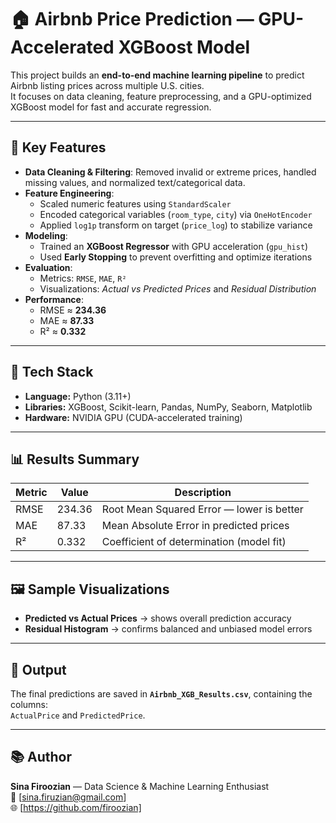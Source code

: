 # 🏠 Airbnb Price Prediction — GPU-Accelerated XGBoost Model

This project builds an **end-to-end machine learning pipeline** to predict Airbnb listing prices across multiple U.S. cities.  
It focuses on data cleaning, feature preprocessing, and a GPU-optimized XGBoost model for fast and accurate regression.

---

## 🚀 Key Features

- **Data Cleaning & Filtering**: Removed invalid or extreme prices, handled missing values, and normalized text/categorical data.  
- **Feature Engineering**:  
  - Scaled numeric features using `StandardScaler`  
  - Encoded categorical variables (`room_type`, `city`) via `OneHotEncoder`  
  - Applied `log1p` transform on target (`price_log`) to stabilize variance  
- **Modeling**:  
  - Trained an **XGBoost Regressor** with GPU acceleration (`gpu_hist`)  
  - Used **Early Stopping** to prevent overfitting and optimize iterations  
- **Evaluation**:  
  - Metrics: `RMSE`, `MAE`, `R²`  
  - Visualizations: *Actual vs Predicted Prices* and *Residual Distribution*  
- **Performance**:  
  - RMSE ≈ **234.36**  
  - MAE ≈ **87.33**  
  - R² ≈ **0.332**

---

## 🧠 Tech Stack

- **Language:** Python (3.11+)  
- **Libraries:** XGBoost, Scikit-learn, Pandas, NumPy, Seaborn, Matplotlib  
- **Hardware:** NVIDIA GPU (CUDA-accelerated training)

---

## 📊 Results Summary

| Metric | Value | Description |
|--------|--------|-------------|
| RMSE | 234.36 | Root Mean Squared Error — lower is better |
| MAE | 87.33 | Mean Absolute Error in predicted prices |
| R² | 0.332 | Coefficient of determination (model fit) |

---

## 🖼️ Sample Visualizations

- **Predicted vs Actual Prices** → shows overall prediction accuracy  
- **Residual Histogram** → confirms balanced and unbiased model errors  

---

## 💾 Output

The final predictions are saved in **`Airbnb_XGB_Results.csv`**, containing the columns:  
`ActualPrice` and `PredictedPrice`.

---

## 📚 Author

**Sina Firoozian** — Data Science & Machine Learning Enthusiast  
📧 [sina.firuzian@gmail.com]  
🌐 [https://github.com/firoozian]
